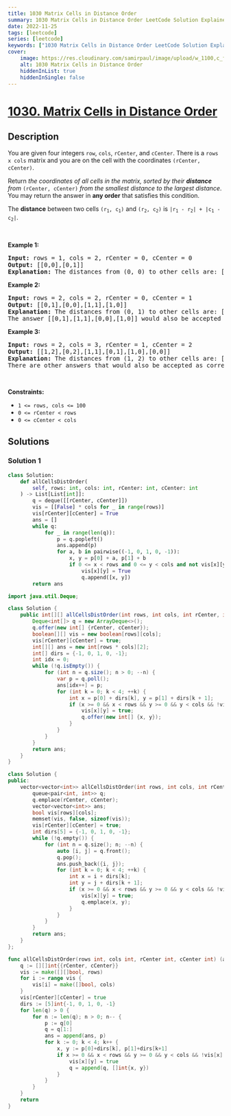 ```yaml
---
title: 1030 Matrix Cells in Distance Order
summary: 1030 Matrix Cells in Distance Order LeetCode Solution Explained
date: 2022-11-25
tags: [leetcode]
series: [leetcode]
keywords: ["1030 Matrix Cells in Distance Order LeetCode Solution Explained in all languages", "1030 Matrix Cells in Distance Order", "LeetCode", "leetcode solution in Python3 C++ Java Go PHP Ruby Swift TypeScript Rust C# JavaScript C", "GeeksforGeeks", "InterviewBit", "Coding Ninjas", "HackerRank", "HackerEarth", "CodeChef", "TopCoder", "AlgoExpert", "freeCodeCamp", "Codeforces", "GitHub", "AtCoder", "Samir Paul"]
cover:
    image: https://res.cloudinary.com/samirpaul/image/upload/w_1100,c_fit,co_rgb:FFFFFF,l_text:Arial_75_bold:1030 Matrix Cells in Distance Order - Solution Explained/problem-solving.webp
    alt: 1030 Matrix Cells in Distance Order
    hiddenInList: true
    hiddenInSingle: false
---
```



# [1030. Matrix Cells in Distance Order](https://leetcode.com/problems/matrix-cells-in-distance-order)


## Description

<p>You are given four integers <code>row</code>, <code>cols</code>, <code>rCenter</code>, and <code>cCenter</code>. There is a <code>rows x cols</code> matrix and you are on the cell with the coordinates <code>(rCenter, cCenter)</code>.</p>

<p>Return <em>the coordinates of all cells in the matrix, sorted by their <strong>distance</strong> from </em><code>(rCenter, cCenter)</code><em> from the smallest distance to the largest distance</em>. You may return the answer in <strong>any order</strong> that satisfies this condition.</p>

<p>The <strong>distance</strong> between two cells <code>(r<sub>1</sub>, c<sub>1</sub>)</code> and <code>(r<sub>2</sub>, c<sub>2</sub>)</code> is <code>|r<sub>1</sub> - r<sub>2</sub>| + |c<sub>1</sub> - c<sub>2</sub>|</code>.</p>

<p>&nbsp;</p>
<p><strong class="example">Example 1:</strong></p>

<pre>
<strong>Input:</strong> rows = 1, cols = 2, rCenter = 0, cCenter = 0
<strong>Output:</strong> [[0,0],[0,1]]
<strong>Explanation:</strong> The distances from (0, 0) to other cells are: [0,1]
</pre>

<p><strong class="example">Example 2:</strong></p>

<pre>
<strong>Input:</strong> rows = 2, cols = 2, rCenter = 0, cCenter = 1
<strong>Output:</strong> [[0,1],[0,0],[1,1],[1,0]]
<strong>Explanation:</strong> The distances from (0, 1) to other cells are: [0,1,1,2]
The answer [[0,1],[1,1],[0,0],[1,0]] would also be accepted as correct.
</pre>

<p><strong class="example">Example 3:</strong></p>

<pre>
<strong>Input:</strong> rows = 2, cols = 3, rCenter = 1, cCenter = 2
<strong>Output:</strong> [[1,2],[0,2],[1,1],[0,1],[1,0],[0,0]]
<strong>Explanation:</strong> The distances from (1, 2) to other cells are: [0,1,1,2,2,3]
There are other answers that would also be accepted as correct, such as [[1,2],[1,1],[0,2],[1,0],[0,1],[0,0]].
</pre>

<p>&nbsp;</p>
<p><strong>Constraints:</strong></p>

<ul>
	<li><code>1 &lt;= rows, cols &lt;= 100</code></li>
	<li><code>0 &lt;= rCenter &lt; rows</code></li>
	<li><code>0 &lt;= cCenter &lt; cols</code></li>
</ul>

## Solutions

### Solution 1

<!-- tabs:start -->

```python
class Solution:
    def allCellsDistOrder(
        self, rows: int, cols: int, rCenter: int, cCenter: int
    ) -> List[List[int]]:
        q = deque([[rCenter, cCenter]])
        vis = [[False] * cols for _ in range(rows)]
        vis[rCenter][cCenter] = True
        ans = []
        while q:
            for _ in range(len(q)):
                p = q.popleft()
                ans.append(p)
                for a, b in pairwise((-1, 0, 1, 0, -1)):
                    x, y = p[0] + a, p[1] + b
                    if 0 <= x < rows and 0 <= y < cols and not vis[x][y]:
                        vis[x][y] = True
                        q.append([x, y])
        return ans
```

```java
import java.util.Deque;

class Solution {
    public int[][] allCellsDistOrder(int rows, int cols, int rCenter, int cCenter) {
        Deque<int[]> q = new ArrayDeque<>();
        q.offer(new int[] {rCenter, cCenter});
        boolean[][] vis = new boolean[rows][cols];
        vis[rCenter][cCenter] = true;
        int[][] ans = new int[rows * cols][2];
        int[] dirs = {-1, 0, 1, 0, -1};
        int idx = 0;
        while (!q.isEmpty()) {
            for (int n = q.size(); n > 0; --n) {
                var p = q.poll();
                ans[idx++] = p;
                for (int k = 0; k < 4; ++k) {
                    int x = p[0] + dirs[k], y = p[1] + dirs[k + 1];
                    if (x >= 0 && x < rows && y >= 0 && y < cols && !vis[x][y]) {
                        vis[x][y] = true;
                        q.offer(new int[] {x, y});
                    }
                }
            }
        }
        return ans;
    }
}
```

```cpp
class Solution {
public:
    vector<vector<int>> allCellsDistOrder(int rows, int cols, int rCenter, int cCenter) {
        queue<pair<int, int>> q;
        q.emplace(rCenter, cCenter);
        vector<vector<int>> ans;
        bool vis[rows][cols];
        memset(vis, false, sizeof(vis));
        vis[rCenter][cCenter] = true;
        int dirs[5] = {-1, 0, 1, 0, -1};
        while (!q.empty()) {
            for (int n = q.size(); n; --n) {
                auto [i, j] = q.front();
                q.pop();
                ans.push_back({i, j});
                for (int k = 0; k < 4; ++k) {
                    int x = i + dirs[k];
                    int y = j + dirs[k + 1];
                    if (x >= 0 && x < rows && y >= 0 && y < cols && !vis[x][y]) {
                        vis[x][y] = true;
                        q.emplace(x, y);
                    }
                }
            }
        }
        return ans;
    }
};
```

```go
func allCellsDistOrder(rows int, cols int, rCenter int, cCenter int) (ans [][]int) {
	q := [][]int{{rCenter, cCenter}}
	vis := make([][]bool, rows)
	for i := range vis {
		vis[i] = make([]bool, cols)
	}
	vis[rCenter][cCenter] = true
	dirs := [5]int{-1, 0, 1, 0, -1}
	for len(q) > 0 {
		for n := len(q); n > 0; n-- {
			p := q[0]
			q = q[1:]
			ans = append(ans, p)
			for k := 0; k < 4; k++ {
				x, y := p[0]+dirs[k], p[1]+dirs[k+1]
				if x >= 0 && x < rows && y >= 0 && y < cols && !vis[x][y] {
					vis[x][y] = true
					q = append(q, []int{x, y})
				}
			}
		}
	}
	return
}
```

<!-- tabs:end -->

<!-- end -->
